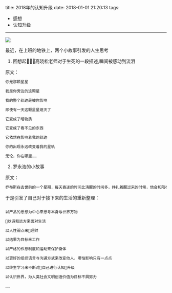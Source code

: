 title: 2018年的认知升级
date: 2018-01-01 21:20:13
tags:
  - 感想
  - 认知升级
---

![](https://ws4.sinaimg.cn/large/006tNc79gy1fo39s8tm8tj30ex08cq3d.jpg)

最近，在上班的地铁上，两个小故事引发的人生思考

1. 回想起高晓松老师对于生死的一段描述,瞬间被感动到流泪

原文：

``` bash
你是那颗星星

我是你旁边的这颗星

我的整个轨迹是被你影响

即使有一天这颗星星熄灭了

它变成了暗物质

它变成了看不见的东西

它依然在影响着我的轨迹

你的出现永远改变着我的星轨

无论，你在哪里……

```

2. 罗永浩的小故事

原文：

``` bash
乔布斯在去世前的一个星期，每天昏迷的时间比清醒的时间多，挣扎着醒过来的时候，他会和陪在他身边的家人说，那个输液的架子设计得如何不科学，我很喜欢这个故事。如果没什么意外，我将来也会把病房里的东西全都研究个遍，还要改变它，弥留之际也要睁眼看看是不是每个设备都改对了

```

于是引发了自己对于接下来的生活的重新整理：

``` bash

以产品的思想为中心来思考本身与世界万物

以诗和远方来面对生活

以人性弱点来理财

以结果为目标来工作

以严格的作息制度和运动来保护身体

以更好的组织语言与沟通方式来改变他人，哪怕影响只有一点点

以终生学习来不断对自己进行认知升级

以认识世界，为人类社会文明创造价值为目标不屑努力

……
```